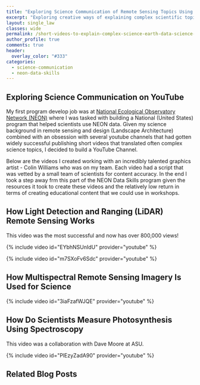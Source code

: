 ```yaml
---
title: "Exploring Science Communication of Remote Sensing Topics Using YouTube"
excerpt: "Exploring creative ways of explaining complex scientific topics to broad audiences using YouTube"
layout: single_law
classes: wide
permalink: /short-videos-to-explain-complex-science-earth-data-science-/
author_profile: true
comments: true
header:
  overlay_color: "#333"
categories:
  - science-communication
  - neon-data-skills
---
```


## Exploring Science Communication on YouTube

My first program develop job was at [National Ecological Observatory Network (NEON)](https://www.neonscience.org)
 where I was tasked with building a National (United States) program that helped
 scientists use NEON data. Given my science background in remote sensing and design
 (Landscape Architecture) combined with an obsession with several youtube 
 channels that had gotten widely successful publishing short videos that 
 translated often complex science topics, 
 I decided to build a YouTube Channel. 

 Below are the videos I created working with an incredibly talented graphics
 artist - Colin Williams who was on my team. Each video had a script that was 
 vetted by a small team of scientists for content accuracy. In the end I took
 a step away frm this part of the NEON Data Skills program given the resources it 
 took to create these videos and the relatively low return in terms of creating 
 educational content that we could use in workshops. 

## How Light Detection and Ranging (LiDAR) Remote Sensing Works
This video was the most successful and now has over 800,000 views!

{% include video id="EYbhNSUnIdU" provider="youtube" %}

{% include video id="m7SXoFv6Sdc" provider="youtube" %}

## How Multispectral Remote Sensing Imagery Is Used for Science

{% include video id="3iaFzafWJQE" provider="youtube" %}


## How Do Scientists Measure Photosynthesis Using Spectroscopy

This video was a collaboration with Dave Moore at ASU.

{% include video id="PlEzyZadA90" provider="youtube" %}

## Related Blog Posts
